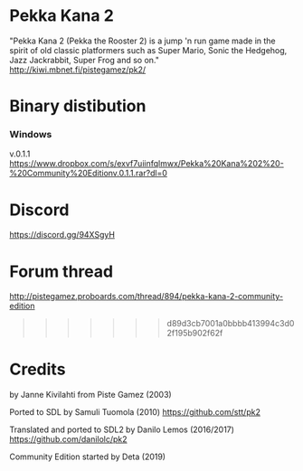 # Pekka Kana 2
"Pekka Kana 2 (Pekka the Rooster 2) is a jump 'n run game made in the spirit of old classic platformers such as Super Mario, Sonic the Hedgehog, Jazz Jackrabbit, Super Frog and so on."
http://kiwi.mbnet.fi/pistegamez/pk2/


# Binary distibution

### Windows
v.0.1.1
https://www.dropbox.com/s/exvf7uiinfqlmwx/Pekka%20Kana%202%20-%20Community%20Editionv.0.1.1.rar?dl=0


# Discord
https://discord.gg/94XSgyH


# Forum thread
http://pistegamez.proboards.com/thread/894/pekka-kana-2-community-edition
>>>>>>> d89d3cb7001a0bbbb413994c3d02f195b902f62f

# Credits
by Janne Kivilahti from Piste Gamez (2003)

Ported to SDL by Samuli Tuomola (2010)
https://github.com/stt/pk2

Translated and ported to SDL2 by Danilo Lemos (2016/2017)
https://github.com/danilolc/pk2

Community Edition started by Deta (2019)

